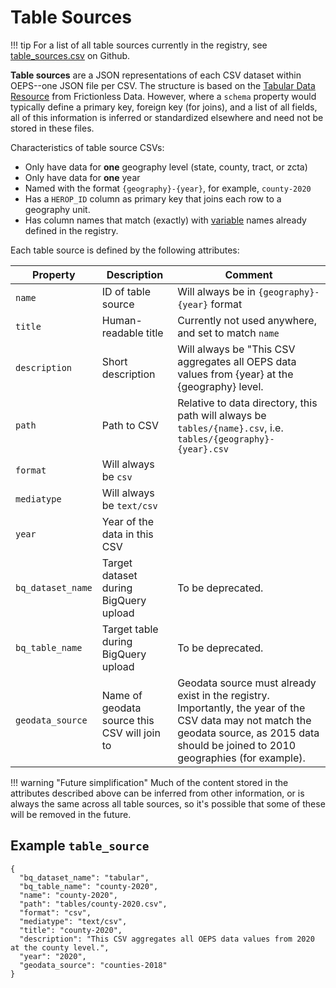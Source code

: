 # Table Sources

!!! tip
    For a list of all table sources currently in the registry, see [table_sources.csv](https://github.com/healthyregions/oeps/blob/main/docs/src/reference/registry/table_sources.csv) on Github.

**Table sources** are a JSON representations of each CSV dataset within OEPS--one JSON file per CSV. The structure is based on the [Tabular Data Resource](https://specs.frictionlessdata.io/tabular-data-resource/) from Frictionless Data. However, where a `schema` property would typically define a primary key, foreign key (for joins), and a list of all fields, all of this information is inferred or standardized elsewhere and need not be stored in these files.

Characteristics of table source CSVs:

- Only have data for **one** geography level (state, county, tract, or zcta)
- Only have data for **one** year
- Named with the format `{geography}-{year}`, for example, `county-2020`
- Has a `HEROP_ID` column as primary key that joins each row to a geography unit.
- Has column names that match (exactly) with [variable](./variables.md) names already defined in the registry.

Each table source is defined by the following attributes:

Property|Description|Comment
-|-|-
`name`|ID of table source|Will always be in `{geography}-{year}` format
`title`|Human-readable title|Currently not used anywhere, and set to match `name`
`description`|Short description|Will always be "This CSV aggregates all OEPS data values from {year} at the {geography} level.
`path`|Path to CSV|Relative to data directory, this path will always be `tables/{name}.csv`, i.e. `tables/{geography}-{year}.csv`
`format`|Will always be `csv`|
`mediatype`|Will always be `text/csv`|
`year`|Year of the data in this CSV|
`bq_dataset_name`|Target dataset during BigQuery upload|To be deprecated.
`bq_table_name`|Target table during BigQuery upload|To be deprecated.
`geodata_source`|Name of geodata source this CSV will join to|Geodata source must already exist in the registry. Importantly, the year of the CSV data may not match the geodata source, as 2015 data should be joined to 2010 geographies (for example).

!!! warning "Future simplification"
    Much of the content stored in the attributes described above can be inferred from other information, or is always the same across all table sources, so it's possible that some of these will be removed in the future.

## Example `table_source`

```
{
  "bq_dataset_name": "tabular",
  "bq_table_name": "county-2020",
  "name": "county-2020",
  "path": "tables/county-2020.csv",
  "format": "csv",
  "mediatype": "text/csv",
  "title": "county-2020",
  "description": "This CSV aggregates all OEPS data values from 2020 at the county level.",
  "year": "2020",
  "geodata_source": "counties-2018"
}
```
